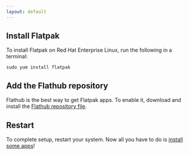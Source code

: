 ```yaml
---
layout: default
---
```

## Install Flatpak

To install Flatpak on Red Hat Enterprise Linux, run the following in a terminal:

```
sudo yum install flatpak
```

## Add the Flathub repository

Flathub is the best way to get Flatpak apps. To enable it, download and install the [Flathub repository file](https://flathub.org/repo/flathub.flatpakrepo).

## Restart

To complete setup, restart your system. Now all you have to do is [install some apps](https://flathub.org)!


<!--
Written with love using [Apostrophe](https://flathub.org/apps/details/org.gnome.gitlab.somas.Apostrophe).
-->